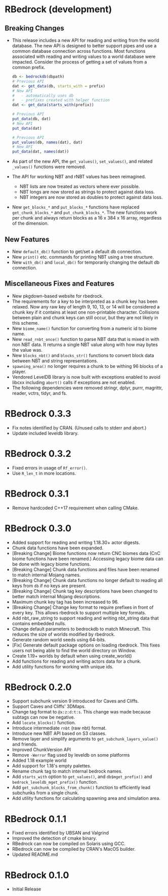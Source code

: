 # RBedrock (development)

## Breaking Changes

* This release includes a new API for reading and writing from the world
  database. The new API is designed to better support pipes and use a common
  database connection across functions. Most functions associated with reading
  and writing values to a world database were impacted. Consider the process of
  getting a set of values from a common prefix.
  
  ```R
  db <- bedrockdb(dbpath)
  # Previous API
  dat <- get_data(db, starts_with = prefix)
  # New API
  #   - automatically uses db
  #   - prefixes created with helper function
  dat <- get_data(starts_with(prefix))

  # Previous API
  put_data(db, dat)
  # New API
  put_data(dat)

  # Previous API
  put_values(db, names(dat), dat)
  # New API
  put_data(dat, names(dat))
  ```
* As part of the new API, the `get_values()`, `set_values()`, and related
  `_values()` functions were removed.

* The API for working NBT and rNBT values has been reimagined.
  - NBT lists are now treated as vectors where ever possible.
  - NBT longs are now stored as strings to protect against data loss.
  - NBT integers are now stored as doubles to protect against data loss.
* New `get_blocks_*` and `put_blocks_*` functions have replaced
  `get_chunk_blocks_*` and `put_chunk_blocks_*`. The new functions work per
  chunk and always return blocks as a 16 x 384 x 16 array, regardless of the
  dimension. 

## New Features

* New `default_db()` function to get/set a default db connection.
* New `print()` etc. commands for printing NBT using a tree structure.
* New `with_db()` and `local_db()` for temporarily changing the default db
  connection.

## Miscellaneous Fixes and Features

* New pkgdown-based website for rbedrock.
* The requirements for a key to be interpreted as a chunk key has been relaxed.
  Now any raw key of length 9, 10, 13, or 14 will be considered a chunk key
  if it contains at least one non-printable character. Collisions between
  plain and chunk keys can still occur, but they are not likely in this scheme.
* New `biome_name()` function for converting from a numeric id to biome name.
* New `read_rnbt_once()` function to parse NBT data that is mixed in with non
  NBT data. It returns a single NBT value along with how may bytes the value
  was.
* New `blocks_nbt()` and `blocks_str()` functions to convert block data between
  NBT and string representations.
* `spawning_area()` no longer requires a chunk to be withing 96 blocks of a
  player.
* Vendored LevelDB library is now built with exceptions enabled to avoid libcxx
  including `abort()` calls if exceptions are not enabled.
* The following dependencies were removed stringr, dplyr, purrr, magrittr,
  reader, vctrs, tidyr, and fs.

# RBedrock 0.3.3

* Fix notes identified by CRAN. (Unused calls to stderr and abort.)
* Update included leveldb library.

# RBedrock 0.3.2

* Fixed errors in usage of `Rf_error()`.
* Use `R_len_t` in more locations.

# RBedrock 0.3.1

* Remove hardcoded C++17 requirement when calling CMake.

# RBedrock 0.3.0

* Added support for reading and writing 1.18.30+ actor digests.
* Chunk data functions have been expanded.
* [Breaking Change] Biome functions now return CNC biomes data (CnC biome functions have been renamed.) Accessing legacy biome data can be done with legacy biome functions.
* [Breaking Change] Chunk data functions and files have been renamed to match internal Mojang names.
* [Breaking Change] Chunk data functions no longer default to reading all keys from `db` if no keys are present.
* [Breaking Change] Chunk tag key descriptions have been changed to better match internal Mojang descriptions.
* Maximum chunk key tag has been increased to 96.
* [Breaking Change] Change key format to require prefixes in front of every key. This allows rbedrock to support multiple key formats.
* Add nbt_raw_string to support reading and writing nbt_string data that contains embedded nulls.
* Change default parameters to bedrockdb to match Minecraft. This reduces the size of worlds modified by rbedrock.
* Generate random world seeds using 64-bits.
* [Fix] Generate default package options on loading rbedrock. This fixes users not being able to find the world directory on Window.
* Create 1.19+ worlds by default when using create_world()
* Add functions for reading and writing actors data for a chunk.
* Add utility functions for working with unique ids.

# RBedrock 0.2.0

* Support subchunk version 9 introduced for Caves and Cliffs.
* Support Caves and Cliffs' 3DMaps.
* Change tag format to `@x:z:d:t:s`. This change was made because subtags can now be negative.
* Add `locate_blocks()` function.
* Introduce intermediate `rnbt` (raw nbt) format.
* Introduce new NBT API based on S3 classes.
* Remove layer and simplify arguments to `get_subchunk_layers_value()` and friends.
* Improved ChunkVersion API
* Remove `-Werror` flag used by leveldb on some platforms
* Added 1.18 example world
* Add support for 1.18's empty palettes.
* Rename chunk tag to match internal bedrock names.
* Add `starts_with` option to `get_values()`, and `db$mget_prefix()` and `bedrock_leveldb_mget_prefix()` function.
* Add `get_subchunk_blocks_from_chunk()` function to efficiently lead subchunks from a single chunk.
* Add utility functions for calculating spawning area and simulation area.

# RBedrock 0.1.1

* Fixed errors identified by UBSAN and Valgrind
* Improved the detection of cmake binary.
* RBedrock can now be compiled on Solaris using GCC.
* RBedrock can now be compiled by CRAN's MacOS builder.
* Updated README.md

# RBedrock 0.1.0

* Initial Release
